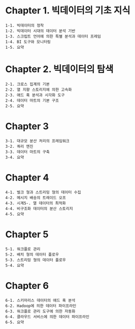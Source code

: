 # Chapter 1. 빅데이터의 기초 지식
~~~
1-1. 빅데이터의 정착
1-2. 빅데이터 시대의 데이터 분석 기반
1-3. 스크립트 언어에 의한 특별 분석과 데이터 프레임
1-4. BI 도구와 모니터링
1-5. 요약
~~~

# Chapter 2. 빅데이터의 탐색
~~~
2-1. 크로스 집계의 기본
2-2. 열 지향 스토리지에 의한 고속화
2-3. 애드 혹 분석과 시각화 도구
2-4. 데이터 마트의 기본 구조
2-5. 요약
~~~

# Chapter 3
~~~
3-1. 대규모 분산 처리의 프레임워크
3-2. 쿼리 엔진
3-3. 데이터 마트의 구축
3-4. 요약
~~~

# Chapter 4
~~~
4-1. 벌크 형과 스트리밍 형의 데이터 수집
4-2. 메시지 배송의 트레이드 오프
4-3. 시계5-. 열 데이터의 최적화
4-4. 비구조화 데이터의 분산 스토리지
4-5. 요약
~~~

# Chapter 5
~~~
5-1. 워크플로 관리
5-2. 배치 형의 데이터 플로우
5-3. 스트리밍 형의 데이터 플로우
5-4. 요약
~~~

# Chapter 6
~~~
6-1. 스키마리스 데이터의 애드 혹 분석
6-2. Hadoop에 의한 데이터 파이프라인
6-3. 워크플로 관리 도구에 의한 자동화
6-4. 클라우드 서비스에 의한 데이터 파이프라인
6-5. 요약
~~~

